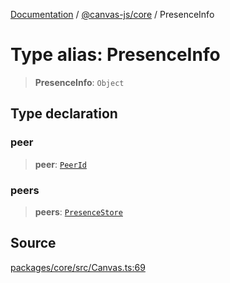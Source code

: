 [Documentation](../../../index.md) / [@canvas-js/core](../index.md) / PresenceInfo

# Type alias: PresenceInfo

> **PresenceInfo**: `Object`

## Type declaration

### peer

> **peer**: [`PeerId`](PeerId.md)

### peers

> **peers**: [`PresenceStore`](../../discovery/type-aliases/PresenceStore.md)

## Source

[packages/core/src/Canvas.ts:69](https://github.com/canvasxyz/canvas/blob/4c6b729f/packages/core/src/Canvas.ts#L69)
